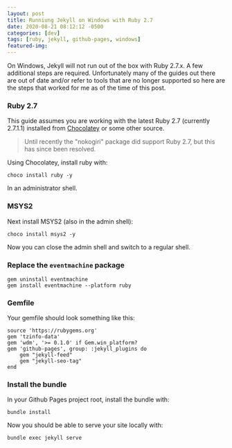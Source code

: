 ```yaml
---
layout: post
title: Runniung Jekyll on Windows with Ruby 2.7
date: 2020-08-21 08:12:12 -0500
categories: [dev]
tags: [ruby, jekyll, github-pages, windows]
featured-img: 
---
```


On Windows, Jekyll will not run out of the box with Ruby 2.7.x. A few additional steps are required. Unfortunately many of the guides out there are out of date and/or refer to tools that are no longer supported so here are the steps that worked for me as of the time of this post.
<!--more-->

### Ruby 2.7

This guide assumes you are working with the latest Ruby 2.7 (currently 2.7.1.1) installed from [Chocolatey](https://chocolatey.org/) or some other source.

> Until recently the "nokogiri" package did support Ruby 2.7, but this has since been resolved.

Using Chocolatey, install ruby with:

```
choco install ruby -y
```

In an administrator shell.

### MSYS2

Next install MSYS2 (also in the admin shell):

```
choco install msys2 -y
```

Now you can close the admin shell and switch to a regular shell.

### Replace the `eventmachine` package

```
gem uninstall eventmachine
gem install eventmachine --platform ruby
```

### Gemfile

Your gemfile should look something like this:

```
source 'https://rubygems.org'
gem 'tzinfo-data'
gem 'wdm', '>= 0.1.0' if Gem.win_platform?
gem 'github-pages', group: :jekyll_plugins do
    gem "jekyll-feed"
    gem "jekyll-seo-tag"
end
```

### Install the bundle

In your Github Pages project root, install the bundle with:

```
bundle install
```

Now you should be able to serve your site locally with:

```
bundle exec jekyll serve
```
